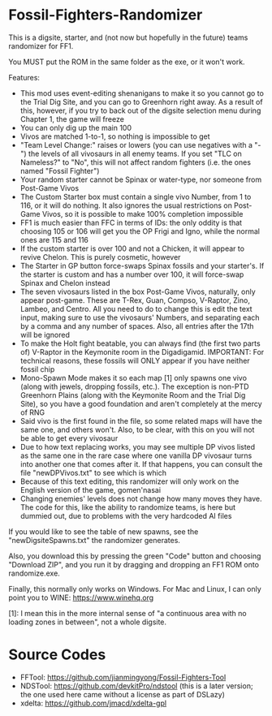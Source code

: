 # Fossil-Fighters-Randomizer
This is a digsite, starter, and (not now but hopefully in the future) teams randomizer for FF1.

You MUST put the ROM in the same folder as the exe, or it won't work.

Features:
- This mod uses event-editing shenanigans to make it so you cannot go to the Trial Dig Site,
  and you can go to Greenhorn right away. As a result of this, however, if you try to back out
  of the digsite selection menu during Chapter 1, the game will freeze
- You can only dig up the main 100
- Vivos are matched 1-to-1, so nothing is impossible to get
- "Team Level Change:" raises or lowers (you can use negatives with a "-") the levels of all
  vivosaurs in all enemy teams. If you set "TLC on Nameless?" to "No", this will not affect
  random fighters (i.e. the ones named "Fossil Fighter")
- Your random starter cannot be Spinax or water-type, nor someone from Post-Game Vivos
- The Custom Starter box must contain a single vivo Number, from 1 to 116, or it will do
  nothing. It also ignores the usual restrictions on Post-Game Vivos, so it is possible to
  make 100% completion impossible
- FF1 is much easier than FFC in terms of IDs: the only oddity is that choosing 105 or 106
  will get you the OP Frigi and Igno, while the normal ones are 115 and 116
- If the custom starter is over 100 and not a Chicken, it will appear to revive Chelon.
  This is purely cosmetic, however
- The Starter in GP button force-swaps Spinax fossils and your starter's. If the starter is
  custom and has a number over 100, it will force-swap Spinax and Chelon instead
- The seven vivosaurs listed in the box Post-Game Vivos, naturally, only appear post-game.
  These are T-Rex, Guan, Compso, V-Raptor, Zino, Lambeo, and Centro. All you need to do to
  change this is edit the text input, making sure to use the vivosaurs' Numbers, and separating
  each by a comma and any number of spaces. Also, all entries after the 17th will be ignored
- To make the Holt fight beatable, you can always find (the first two parts of) V-Raptor in the
  Keymonite room in the Digadigamid. IMPORTANT: For technical reasons, these fossils will ONLY
  appear if you have neither fossil chip
- Mono-Spawn Mode makes it so each map [1] only spawns one vivo (along with jewels, dropping
  fossils, etc.). The exception is non-PTD Greenhorn Plains (along with the Keymonite Room and
  the Trial Dig Site), so you have a good foundation and aren't completely at the mercy of RNG
- Said vivo is the first found in the file, so some related maps will have the same one, and
  others won't. Also, to be clear, with this on you will not be able to get every vivosaur
- Due to how text replacing works, you may see multiple DP vivos listed as the same one in
  the rare case where one vanilla DP vivosaur turns into another one that comes after it.
  If that happens, you can consult the file "newDPVivos.txt" to see which is which
- Because of this text editing, this randomizer will only work on the English version of the
  game, gomen'nasai
- Changing enemies' levels does not change how many moves they have. The code for this, like
  the ability to randomize teams, is here but dummied out, due to problems with the very
  hardcoded AI files

If you would like to see the table of new spawns, see the "newDigsiteSpawns.txt" the
randomizer generates.

Also, you download this by pressing the green "Code" button and choosing "Download ZIP", and
you run it by dragging and dropping an FF1 ROM onto randomize.exe.

Finally, this normally only works on Windows. For Mac and Linux, I can only point you to
WINE: https://www.winehq.org

[1]: I mean this in the more internal sense of "a continuous area with no loading zones in
between", not a whole digsite.

# Source Codes
- FFTool: https://github.com/jianmingyong/Fossil-Fighters-Tool
- NDSTool: https://github.com/devkitPro/ndstool (this is a later version; the one used here came without a license as part of DSLazy)
- xdelta: https://github.com/jmacd/xdelta-gpl

